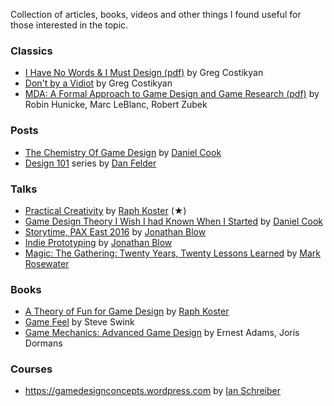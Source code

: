 Collection of articles, books, videos and other things I found useful for those interested in the topic.

### Classics
- [I Have No Words & I Must Design (pdf)](http://www.costik.com/nowords2002.pdf) by Greg Costikyan
- [Don't by a Vidiot](http://www.costik.com/vidiot.html) by Greg Costikyan
- [MDA: A Formal Approach to Game Design and Game Research (pdf)](https://www.cs.northwestern.edu/~hunicke/MDA.pdf) by Robin Hunicke, Marc LeBlanc, Robert Zubek

### Posts
- [The Chemistry Of Game Design](https://www.gamasutra.com/view/feature/1524/the_chemistry_of_game_design.php) by [Daniel Cook](https://twitter.com/danctheduck)
- [Design 101](https://www.gamasutra.com/blogs/DanFelder/20150413/240853/Design_101_Design_Goals.php) series by [Dan Felder](https://twitter.com/DesignerDanF)

### Talks
- [Practical Creativity](https://www.youtube.com/watch?v=zyVTxGpEO30) by [Raph Koster](https://twitter.com/raphkoster) (&#9733;)
- [Game Design Theory I Wish I had Known When I Started](https://youtu.be/qwPe3OHR04c) by [Daniel Cook](http://www.lostgarden.com/)
- [Storytime, PAX East 2016](https://youtu.be/UwBl7Rnkt78) by [Jonathan Blow](https://twitter.com/jonathan_blow)
- [Indie Prototyping](https://youtu.be/ISutk1mauPM) by [Jonathan Blow](https://twitter.com/jonathan_blow)
- [Magic: The Gathering: Twenty Years, Twenty Lessons Learned](https://youtu.be/QHHg99hwQGY) by [Mark Rosewater](https://en.wikipedia.org/wiki/Mark_Rosewater)

### Books
- [A Theory of Fun for Game Design](https://www.theoryoffun.com) by [Raph Koster](https://twitter.com/raphkoster)
- [Game Feel](http://www.game-feel.com) by Steve Swink
- [Game Mechanics: Advanced Game Design](https://www.goodreads.com/book/show/13705461-game-mechanics) by Ernest Adams, Joris Dormans

### Courses
- https://gamedesignconcepts.wordpress.com by [Ian Schreiber](https://twitter.com/IanSchreiber)
